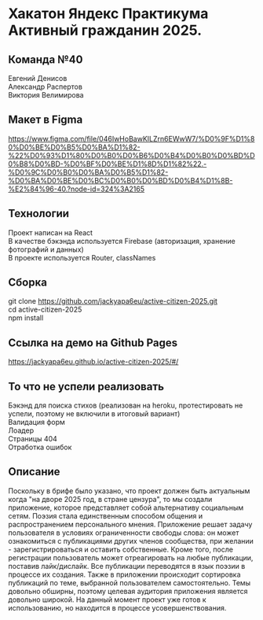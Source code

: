 # Хакатон Яндекс Практикума Активный гражданин 2025.
## Команда №40
Евгений Денисов  
Александр Распертов  
Виктория Велимирова  

## Макет в Figma
https://www.figma.com/file/046IwHoBawKILZrn6EWwW7/%D0%9F%D1%80%D0%BE%D0%B5%D0%BA%D1%82-%22%D0%93%D1%80%D0%B0%D0%B6%D0%B4%D0%B0%D0%BD%D0%B8%D0%BD-%D0%BF%D0%BE%D1%8D%D1%82%22.-%D0%9C%D0%B0%D0%BA%D0%B5%D1%82-%D0%BA%D0%BE%D0%BC%D0%B0%D0%BD%D0%B4%D1%8B-%E2%84%96-40.?node-id=324%3A2165

## Технологии
  Проект написан на React  
  В качестве бэкэнда используется Firebase (авторизация, хранение фотографий и данных)  
  В проекте используется Router, classNames  

## Сборка
git clone https://github.com/jackyapa6eu/active-citizen-2025.git  
cd active-citizen-2025  
npm install  

## Ссылка на демо на Github Pages
https://jackyapa6eu.github.io/active-citizen-2025/#/

## То что не успели реализовать
  Бэкэнд для поиска стихов (реализован на heroku, протестировать не успели, поэтому не включили в итоговый вариант)  
  Валидация форм  
  Лоадер  
  Страницы 404  
  Отработка ошибок  

## Описание
Поскольку в брифе было указано, что проект должен быть актуальным когда "на дворе 2025 год, в стране цензура", то мы создали приложение, которое представляет собой альтернативу социальным сетям.
Поэзия стала единственным способом общения и распространением персонального мнения.
Приложение решает задачу пользователя в условиях ограниченности свободы слова: он может ознакомиться с публикациями других членов сообщества, при желании - зарегистрироваться и оставить собственные. Кроме того, после регистрации пользователь может отреагировать на любые публикации, поставив лайк/дислайк.
Все публикации переводятся в язык поэзии в процессе их создания. Также в приложении происходит сортировка публикаций по теме, выбранной пользователем самостоятельно. Темы довольно обширны, поэтому целевая аудитория приложения является довольно широкой.
На данный момент проект уже готов к использованию, но находится в процессе усовершенствования.
